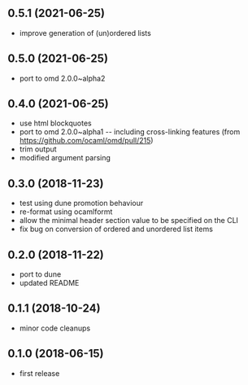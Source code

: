 ## 0.5.1 (2021-06-25)
- improve generation of (un)ordered lists

## 0.5.0 (2021-06-25)
- port to omd 2.0.0~alpha2

## 0.4.0 (2021-06-25)
- use html blockquotes
- port to omd 2.0.0~alpha1 -- including cross-linking features (from https://github.com/ocaml/omd/pull/215)
- trim output
- modified argument parsing

## 0.3.0 (2018-11-23)
- test using dune promotion behaviour
- re-format using ocamlformt
- allow the minimal header section value to be specified on the CLI
- fix bug on conversion of ordered and unordered list items

## 0.2.0 (2018-11-22)
- port to dune
- updated README

## 0.1.1 (2018-10-24)
- minor code cleanups

## 0.1.0 (2018-06-15)
- first release
